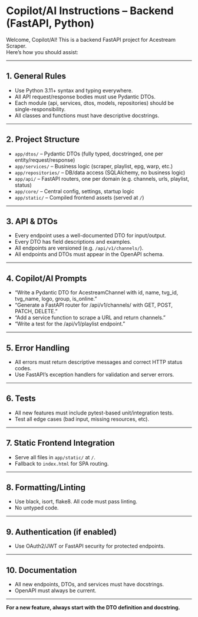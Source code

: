 # Copilot/AI Instructions – Backend (FastAPI, Python)

Welcome, Copilot/AI! This is a backend FastAPI project for Acestream Scraper.  
Here’s how you should assist:

---

## 1. General Rules

- Use Python 3.11+ syntax and typing everywhere.
- All API request/response bodies must use Pydantic DTOs.
- Each module (api, services, dtos, models, repositories) should be single-responsibility.
- All classes and functions must have descriptive docstrings.

---

## 2. Project Structure

- `app/dtos/` – Pydantic DTOs (fully typed, docstringed, one per entity/request/response)
- `app/services/` – Business logic (scraper, playlist, epg, warp, etc.)
- `app/repositories/` – DB/data access (SQLAlchemy, no business logic)
- `app/api/` – FastAPI routers, one per domain (e.g. channels, urls, playlist, status)
- `app/core/` – Central config, settings, startup logic
- `app/static/` – Compiled frontend assets (served at `/`)

---

## 3. API & DTOs

- Every endpoint uses a well-documented DTO for input/output.
- Every DTO has field descriptions and examples.
- All endpoints are versioned (e.g. `/api/v1/channels/`).
- All endpoints and DTOs must appear in the OpenAPI schema.

---

## 4. Copilot/AI Prompts

- “Write a Pydantic DTO for AcestreamChannel with id, name, tvg_id, tvg_name, logo, group, is_online.”
- “Generate a FastAPI router for /api/v1/channels/ with GET, POST, PATCH, DELETE.”
- “Add a service function to scrape a URL and return channels.”
- “Write a test for the /api/v1/playlist endpoint.”

---

## 5. Error Handling

- All errors must return descriptive messages and correct HTTP status codes.
- Use FastAPI’s exception handlers for validation and server errors.

---

## 6. Tests

- All new features must include pytest-based unit/integration tests.
- Test all edge cases (bad input, missing resources, etc).

---

## 7. Static Frontend Integration

- Serve all files in `app/static/` at `/`.
- Fallback to `index.html` for SPA routing.

---

## 8. Formatting/Linting

- Use black, isort, flake8. All code must pass linting.
- No untyped code.

---

## 9. Authentication (if enabled)

- Use OAuth2/JWT or FastAPI security for protected endpoints.

---

## 10. Documentation

- All new endpoints, DTOs, and services must have docstrings.
- OpenAPI must always be current.

---

**For a new feature, always start with the DTO definition and docstring.**